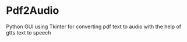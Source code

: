 # Pdf2Audio

Python GUI using Tkinter for converting pdf text to audio
with the help of gtts text to speech
